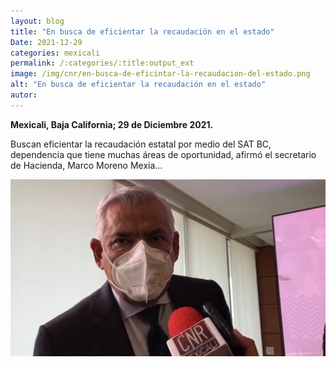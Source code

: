 ```yaml
---
layout: blog
title: "En busca de eficientar la recaudación en el estado"
Date: 2021-12-29
categories: mexicali
permalink: /:categories/:title:output_ext
image: /img/cnr/en-busca-de-eficintar-la-recaudacion-del-estado.png
alt: "En busca de eficientar la recaudación en el estado"
autor:
---
```


**Mexicali, Baja California; 29 de Diciembre 2021.** 

Buscan eficientar la recaudación estatal por medio del SAT BC, dependencia que tiene muchas áreas de oportunidad, afirmó el secretario de Hacienda, Marco Moreno Mexia…


<div id="carouselExampleSlidesOnly" class="carousel slide" data-ride="carousel">
  <div class="carousel-inner">
    <div class="carousel-item active">
       <img class="d-block w-100" src="/img/cnr/en-busca-de-eficintar-la-recaudacion-del-estado.png" loading="lazy"  alt="En busca de eficientar la recaudación en el estado">
    </div>
  </div>
</div>